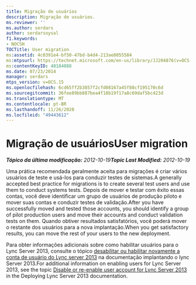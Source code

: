 ```yaml
---
title: Migração de usuários
description: Migração de usuários.
ms.reviewer: ''
ms.author: serdars
author: serdarsoysal
f1.keywords:
- NOCSH
TOCTitle: User migration
ms:assetid: 4c0391e4-bf50-47bd-b4d4-213ae8055584
ms:mtpsurl: https://technet.microsoft.com/en-us/library/JJ204876(v=OCS.15)
ms:contentKeyID: 48184088
ms.date: 07/23/2014
manager: serdars
mtps_version: v=OCS.15
ms.openlocfilehash: 6cd65ff2b3857f2cfd08167a45f88cf195170c6d
ms.sourcegitcommit: 36fee89bb887bea4f18b19f17a8c69daf5bc423d
ms.translationtype: MT
ms.contentlocale: pt-BR
ms.lasthandoff: 11/26/2020
ms.locfileid: "49443612"
---
```

# <a name="user-migration"></a><span data-ttu-id="90a78-103">Migração de usuários</span><span class="sxs-lookup"><span data-stu-id="90a78-103">User migration</span></span>

<div data-xmlns="http://www.w3.org/1999/xhtml">

<div class="topic" data-xmlns="http://www.w3.org/1999/xhtml" data-msxsl="urn:schemas-microsoft-com:xslt" data-cs="https://msdn.microsoft.com/">

<div data-asp="https://msdn2.microsoft.com/asp">



</div>

<div id="mainSection">

<div id="mainBody"><span data-ttu-id="90a78-104">

<span> </span></span><span class="sxs-lookup"><span data-stu-id="90a78-104">

<span> </span></span></span>

<span data-ttu-id="90a78-105">_**Tópico da última modificação:** 2012-10-19_</span><span class="sxs-lookup"><span data-stu-id="90a78-105">_**Topic Last Modified:** 2012-10-19_</span></span>

<span data-ttu-id="90a78-106">Uma prática recomendada geralmente aceita para migrações é criar vários usuários de teste e usá-los para conduzir testes de sistemas.</span><span class="sxs-lookup"><span data-stu-id="90a78-106">A generally accepted best practice for migrations is to create several test users and use them to conduct systems tests.</span></span> <span data-ttu-id="90a78-107">Depois de mover e testar com êxito essas contas, você deve identificar um grupo de usuários de produção piloto e mover suas contas e conduzir testes de validação.</span><span class="sxs-lookup"><span data-stu-id="90a78-107">After you have successfully moved and tested those accounts, you should identify a group of pilot production users and move their accounts and conduct validation tests on them.</span></span> <span data-ttu-id="90a78-108">Quando obtiver resultados satisfatórios, você poderá mover o restante dos usuários para a nova implantação.</span><span class="sxs-lookup"><span data-stu-id="90a78-108">When you get satisfactory results, you can move the rest of your users to the new deployment.</span></span>

<span data-ttu-id="90a78-109">Para obter informações adicionais sobre como habilitar usuários para o Lync Server 2013, consulte o tópico [desabilitar ou habilitar novamente a conta de usuário do Lync server 2013](lync-server-2013-disable-or-re-enable-user-account-for-lync-server.md) na documentação implantando o lync Server 2013.</span><span class="sxs-lookup"><span data-stu-id="90a78-109">For additional information on enabling users for Lync Server 2013, see the topic [Disable or re-enable user account for Lync Server 2013](lync-server-2013-disable-or-re-enable-user-account-for-lync-server.md) in the Deploying Lync Server 2013 documentation.</span></span>

<span data-ttu-id="90a78-110"></div>

<span> </span>

</div>

</div>

</span><span class="sxs-lookup"><span data-stu-id="90a78-110"></div>

<span> </span>

</div>

</div>

</span></span></div>

